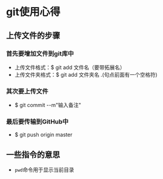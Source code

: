 # git使用心得

## 上传文件的步骤

### 首先要增加文件到git库中

* 上传文件格式：$ git add 文件名（要带拓展名） 
* 上传文件夹格式：$ git add 文件夹名 .(句点前面有一个空格符)

### 其次要上传文件

* $ git commit --m"输入备注"

### 最后要传输到GitHub中

* $ git push origin master

##  一些指令的意思

* `pwd`命令用于显示当前目录

